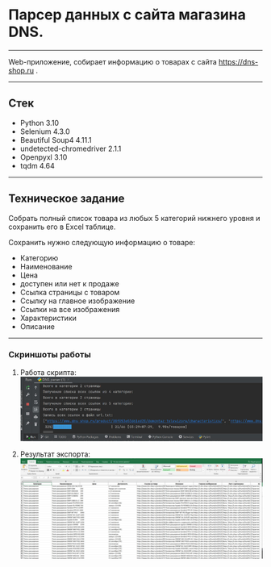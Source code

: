 # Парсер данных с сайта магазина DNS.

---

Web-приложение, собирает информацию о товарах с сайта https://dns-shop.ru .
___

## Стек
- Python 3.10
- Selenium 4.3.0
- Beautiful Soup4  4.11.1
- undetected-chromedriver 2.1.1 
- Openpyxl 3.10
- tqdm 4.64
___

## Техническое задание

Собрать полный список товара из любых 5 категорий нижнего уровня и сохранить его в Exсel таблице.

Сохранить нужно следующую информацию о товаре:
- Категорию 
- Наименование 
- Цена 
- доступен или нет к продаже 
- Ссылка страницы с товаром 
- Ссылку на главное изображение 
- Ссылки на все изображения 
- Характеристики
- Описание

---
### Скриншоты работы
1) Работа скрипта:
![img.png](docs/img.png)

2) Результат экспорта:
![img_1.png](docs/img_1.png)